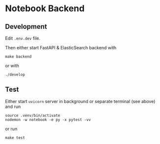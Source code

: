 # Notebook Backend

## Development

Edit `.env.dev` file.

Then either start FastAPI & ElasticSearch backend with

    make backend

or with

    ./develop

## Test

Either start `uvicorn` server in background or separate terminal (see above) and run

    source .venv/bin/activate
    nodemon -w notebook -e py -x pytest -vv

or run

    make test

